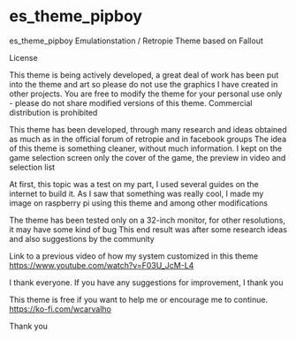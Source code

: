 # es_theme_pipboy
es_theme_pipboy
Emulationstation / Retropie Theme based on Fallout

License

This theme is being actively developed, a great deal of work has been put into the theme and art so please do not use the graphics I have created in other projects.
You are free to modify the theme for your personal use only - please do not share modified versions of this theme.
Commercial distribution is prohibited

This theme has been developed, through many research and ideas obtained as much as in the official forum of retropie and in facebook groups The idea of this theme is something cleaner, without much information. I kept on the game selection screen only the cover of the game, the preview in video and selection list

At first, this topic was a test on my part, I used several guides on the internet to build it. As I saw that something was really cool, I made my image on raspberry pi using this theme and among other modifications

The theme has been tested only on a 32-inch monitor, for other resolutions, it may have some kind of bug This end result was after some research ideas and also suggestions by the community

Link to a previous video of how my system customized in this theme https://www.youtube.com/watch?v=F03U_JcM-L4

I thank everyone. If you have any suggestions for improvement, I thank you

This theme is free if you want to help me or encourage me to continue. https://ko-fi.com/wcarvalho

Thank you

